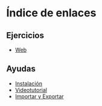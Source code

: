# Índice de enlaces
## Ejercicios
* [Web](https://oscarjoomla.es/)

## Ayudas
* [Instalación](https://www.hostinger.es/tutoriales/tutorial-joomla-principiantes?authuser=0)
* [Videotutorial](https://www.youtube.com/watch?v=rbKBTb8a8IA)
* [Importar y Exportar](https://www.youtube.com/watch?v=x26cOJYRsi8)

